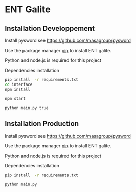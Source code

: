 # ENT Galite


## Installation Developpement

Install pysword see https://github.com/masagroup/pysword

Use the package manager [pip](https://pip.pypa.io/en/stable/) to install ENT galite.

Python and node.js is required for this project

Dependencies installation
```bash
pip install  -r requirements.txt
cd interface
npm install
```

```bash
npm start
```

```bash
python main.py true
```

## Installation Production

Install pysword see https://github.com/masagroup/pysword

Use the package manager [pip](https://pip.pypa.io/en/stable/) to install ENT galite.

Python and node.js is required for this project

Dependencies installation
```bash
pip install  -r requirements.txt
```

```bash
python main.py
```